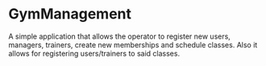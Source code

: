 # GymManagement
A simple application that allows the operator to register new users, managers, trainers, create new memberships and schedule classes. Also it allows for registering users/trainers to said classes.
